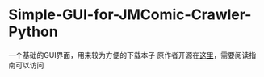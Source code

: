 # Simple-GUI-for-JMComic-Crawler-Python
一个基础的GUI界面，用来较为方便的下载本子
原作者开源在[这里](https://github.com/hect0x7/JMComic-Crawler-Python)，需要阅读指南可以访问
